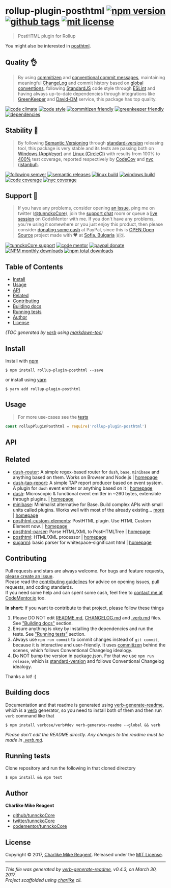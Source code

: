 # rollup-plugin-posthtml [![npm version][npmv-img]][npmv-url] [![github tags][ghtag-img]][ghtag-url] [![mit license][license-img]][license-url]

> PostHTML plugin for Rollup

You might also be interested in [posthtml](https://github.com/posthtml/posthtml).

## Quality 👌

> By using [commitizen][czfriendly-url] and [conventional commit messages][conventional-messages-url], 
maintaining meaningful [ChangeLog][changelogmd-url] 
and commit history based on [global conventions][conventions-url], 
following [StandardJS][standard-url] code style through [ESLint][eslint-url] and
having always up-to-date dependencies through integrations
like [GreenKeeper][gk-integration-url] and [David-DM][daviddm-url] service,
this package has top quality.

[![code climate][codeclimate-img]][codeclimate-url] 
[![code style][standard-img]][standard-url] 
[![commitizen friendly][czfriendly-img]][czfriendly-url] 
[![greenkeeper friendly][gkfriendly-img]][gkfriendly-url] 
[![dependencies][daviddm-deps-img]][daviddm-deps-url] 
<!-- uncomment when need -->
<!-- [![develop deps][daviddm-devdeps-img]][daviddm-devdeps-url] -->

## Stability 💯

> By following [Semantic Versioning][semver-url] through [standard-version][] releasing tool, 
this package is very stable and its tests are passing both on [Windows (AppVeyor)][appveyor-ci-url] 
and [Linux (CircleCI)][circle-ci-url] with results 
from 100% to [400%][absolute-coverage-url] test coverage, reported respectively
by [CodeCov][codecov-coverage-url] and [nyc (istanbul)][nyc-istanbul-url].

[![following semver][following-semver-img]][following-semver-url] 
[![semantic releases][strelease-img]][strelease-url] 
[![linux build][circle-img]][circle-url] 
[![windows build][appveyor-img]][appveyor-url] 
[![code coverage][codecov-img]][codecov-url] 
[![nyc coverage][istanbulcov-img]][istanbulcov-url] 

## Support 🤝

> If you have any problems, consider opening [an issue][open-issue-url],
ping me on twitter ([@tunnckoCore][tunnckocore-twitter-url]),
join the [support chat][supportchat-url] room
or queue a [live session][codementor-url] on CodeMentor with me.
If you don't have any problems, you're using it somewhere or
you just enjoy this product, then please consider [donating some cash][paypalme-url] at PayPal,
since this is [OPEN Open Source][opensource-project-url] project made
with :heart: at [Sofia, Bulgaria][bulgaria-url] 🇧🇬.

[![tunnckoCore support][supportchat-img]][supportchat-url] 
[![code mentor][codementor-img]][codementor-url] 
[![paypal donate][paypalme-img]][paypalme-url] 
[![NPM monthly downloads](https://img.shields.io/npm/dm/rollup-plugin-posthtml.svg?style=flat)](https://npmjs.org/package/rollup-plugin-posthtml) 
[![npm total downloads][downloads-img]][downloads-url] 

## Table of Contents
- [Install](#install)
- [Usage](#usage)
- [API](#api)
- [Related](#related)
- [Contributing](#contributing)
- [Building docs](#building-docs)
- [Running tests](#running-tests)
- [Author](#author)
- [License](#license)

_(TOC generated by [verb](https://github.com/verbose/verb) using [markdown-toc](https://github.com/jonschlinkert/markdown-toc))_

## Install
Install with [npm](https://www.npmjs.com/)

```
$ npm install rollup-plugin-posthtml --save
```

or install using [yarn](https://yarnpkg.com)

```
$ yarn add rollup-plugin-posthtml
```

## Usage
> For more use-cases see the [tests](test.js)

```js
const rollupPluginPosthtml = require('rollup-plugin-posthtml')
```

## API

## Related
- [dush-router](https://www.npmjs.com/package/dush-router): A simple regex-based router for `dush`, `base`, `minibase` and anything based on them. Works on Browser and Node.js | [homepage](https://github.com/tunnckocore/dush-router#readme "A simple regex-based router for `dush`, `base`, `minibase` and anything based on them. Works on Browser and Node.js")
- [dush-tap-report](https://www.npmjs.com/package/dush-tap-report): A simple TAP report producer based on event system. A plugin for `dush` event emitter or anything based on it | [homepage](https://github.com/tunnckocore/dush-tap-report#readme "A simple TAP report producer based on event system. A plugin for `dush` event emitter or anything based on it")
- [dush](https://www.npmjs.com/package/dush): Microscopic & functional event emitter in ~260 bytes, extensible through plugins. | [homepage](https://github.com/tunnckocore/dush#readme "Microscopic & functional event emitter in ~260 bytes, extensible through plugins.")
- [minibase](https://www.npmjs.com/package/minibase): Minimalist alternative for Base. Build complex APIs with small units called plugins. Works well with most of the already existing… [more](https://github.com/node-minibase/minibase#readme) | [homepage](https://github.com/node-minibase/minibase#readme "Minimalist alternative for Base. Build complex APIs with small units called plugins. Works well with most of the already existing [base][] plugins.")
- [posthtml-custom-elements](https://www.npmjs.com/package/posthtml-custom-elements): PostHTML plugin. Use HTML Custom Element now. | [homepage](https://github.com/posthtml/posthtml-custom-elements#readme "PostHTML plugin. Use HTML Custom Element now.")
- [posthtml-parser](https://www.npmjs.com/package/posthtml-parser): Parse HTML/XML to PostHTMLTree | [homepage](https://github.com/posthtml/posthtml-parser#readme "Parse HTML/XML to PostHTMLTree")
- [posthtml](https://www.npmjs.com/package/posthtml): HTML/XML processor | [homepage](https://github.com/posthtml/posthtml "HTML/XML processor")
- [sugarml](https://www.npmjs.com/package/sugarml): basic parser for whitespace-significant html | [homepage](https://github.com/reshape/sugarml "basic parser for whitespace-significant html")

## Contributing
Pull requests and stars are always welcome. For bugs and feature requests, [please create an issue][open-issue-url].  
Please read the [contributing guidelines][contributing-url] for advice on opening issues, pull requests, and coding standards.  
If you need some help and can spent some cash, feel free to [contact me at CodeMentor.io][codementor-url] too.

**In short:** If you want to contribute to that project, please follow these things

1. Please DO NOT edit [README.md](README.md), [CHANGELOG.md][changelogmd-url] and [.verb.md](.verb.md) files. See ["Building docs"](#building-docs) section.
2. Ensure anything is okey by installing the dependencies and run the tests. See ["Running tests"](#running-tests) section.
3. Always use `npm run commit` to commit changes instead of `git commit`, because it is interactive and user-friendly. It uses [commitizen][] behind the scenes, which follows Conventional Changelog idealogy.
4. Do NOT bump the version in package.json. For that we use `npm run release`, which is [standard-version][] and follows Conventional Changelog idealogy.

Thanks a lot! :)

## Building docs
Documentation and that readme is generated using [verb-generate-readme][], which is a [verb][] generator, so you need to install both of them and then run `verb` command like that

```
$ npm install verbose/verb#dev verb-generate-readme --global && verb
```

_Please don't edit the README directly. Any changes to the readme must be made in [.verb.md](.verb.md)._

## Running tests
Clone repository and run the following in that cloned directory

```
$ npm install && npm test
```

## Author
**Charlike Mike Reagent**

+ [github/tunnckoCore](https://github.com/tunnckoCore)
+ [twitter/tunnckoCore](https://twitter.com/tunnckoCore)
+ [codementor/tunnckoCore](https://codementor.io/tunnckoCore)

## License
Copyright © 2017, [Charlike Mike Reagent](https://i.am.charlike.online). Released under the [MIT License](LICENSE).

***

_This file was generated by [verb-generate-readme](https://github.com/verbose/verb-generate-readme), v0.4.3, on March 30, 2017._  
_Project scaffolded using [charlike][] cli._

[always-done]: https://github.com/hybridables/always-done
[async-done]: https://github.com/gulpjs/async-done
[base]: https://github.com/node-base/base
[charlike]: https://github.com/tunnckocore/charlike
[commitizen]: https://github.com/commitizen/cz-cli
[dezalgo]: https://github.com/npm/dezalgo
[once]: https://github.com/isaacs/once
[standard-version]: https://github.com/conventional-changelog/standard-version
[verb-generate-readme]: https://github.com/verbose/verb-generate-readme
[verb]: https://github.com/verbose/verb

[license-url]: https://github.com/tunnckoCore/rollup-plugin-posthtml/blob/master/LICENSE
[license-img]: https://img.shields.io/npm/l/rollup-plugin-posthtml.svg

[downloads-url]: https://www.npmjs.com/package/rollup-plugin-posthtml
[downloads-img]: https://img.shields.io/npm/dt/rollup-plugin-posthtml.svg

[codeclimate-url]: https://codeclimate.com/github/tunnckoCore/rollup-plugin-posthtml
[codeclimate-img]: https://img.shields.io/codeclimate/github/tunnckoCore/rollup-plugin-posthtml.svg

[circle-url]: https://circleci.com/gh/tunnckoCore/rollup-plugin-posthtml
[circle-img]: https://img.shields.io/circleci/project/github/tunnckoCore/rollup-plugin-posthtml/master.svg?label=linux

[appveyor-url]: https://ci.appveyor.com/project/tunnckoCore/rollup-plugin-posthtml
[appveyor-img]: https://img.shields.io/appveyor/ci/tunnckoCore/rollup-plugin-posthtml/master.svg?label=windows

[codecov-url]: https://codecov.io/gh/tunnckoCore/rollup-plugin-posthtml
[codecov-img]: https://img.shields.io/codecov/c/github/tunnckoCore/rollup-plugin-posthtml/master.svg?label=codecov

[daviddm-deps-url]: https://david-dm.org/tunnckoCore/rollup-plugin-posthtml
[daviddm-deps-img]: https://img.shields.io/david/tunnckoCore/rollup-plugin-posthtml.svg

[daviddm-devdeps-url]: https://david-dm.org/tunnckoCore/rollup-plugin-posthtml?type=dev
[daviddm-devdeps-img]: https://img.shields.io/david/dev/tunnckoCore/rollup-plugin-posthtml.svg

[ghtag-url]: https://github.com/tunnckoCore/rollup-plugin-posthtml/releases/tag/v0.2.0
[ghtag-img]: https://img.shields.io/github/tag/tunnckoCore/rollup-plugin-posthtml.svg?label=github%20tag

[npmv-url]: https://www.npmjs.com/package/rollup-plugin-posthtml
[npmv-img]: https://img.shields.io/npm/v/rollup-plugin-posthtml.svg?label=npm%20version

[standard-url]: https://github.com/feross/standard
[standard-img]: https://img.shields.io/badge/code%20style-standard-brightgreen.svg

[paypalme-url]: https://www.paypal.me/tunnckoCore
[paypalme-img]: https://img.shields.io/badge/paypal-donate-brightgreen.svg

[czfriendly-url]: http://commitizen.github.io/cz-cli
[czfriendly-img]: https://img.shields.io/badge/commitizen-friendly-brightgreen.svg

[gkfriendly-url]: https://greenkeeper.io/
[gkfriendly-img]: https://img.shields.io/badge/greenkeeper-friendly-brightgreen.svg

[codementor-url]: https://www.codementor.io/tunnckocore?utm_source=github&utm_medium=button&utm_term=tunnckocore&utm_campaign=github
[codementor-img]: https://img.shields.io/badge/code%20mentor-live%20session-brightgreen.svg

[istanbulcov-url]: https://twitter.com/tunnckoCore/status/841768516965568512
[istanbulcov-img]: https://img.shields.io/badge/istanbul-400%25-brightgreen.svg

[following-semver-url]: http://semver.org
[following-semver-img]: https://img.shields.io/badge/following-semver-brightgreen.svg

[strelease-url]: https://github.com/conventional-changelog/standard-version
[strelease-img]: https://img.shields.io/badge/using-standard%20version-brightgreen.svg

[supportchat-url]: https://gitter.im/tunnckoCore/support
[supportchat-img]: https://img.shields.io/gitter/room/tunnckoCore/support.svg

[bulgaria-url]: https://www.google.bg/search?q=Sofia%2C+Bulgaria "One of the top 10 best places for start-up business in the world, especially in IT technologies"

[changelogmd-url]: https://github.com/tunnckoCore/rollup-plugin-posthtml/blob/master/CHANGELOG.md
[conventions-url]: https://github.com/bcoe/conventional-changelog-standard/blob/master/convention.md
[tunnckocore-twitter-url]: https://twitter.com/tunnckoCore
[opensource-project-url]: http://openopensource.org
[nyc-istanbul-url]: https://istanbul.js.org
[circle-ci-url]: https://circleci.com
[appveyor-ci-url]: https://appveyor.com
[codecov-coverage-url]: https://codecov.io
[semver-url]: http://semver.org
[eslint-url]: http://eslint.org
[conventional-messages-url]: https://github.com/conventional-changelog/conventional-changelog
[gk-integration-url]: https://github.com/integration/greenkeeper
[daviddm-url]: https://david-dm.org
[open-issue-url]: https://github.com/tunnckoCore/rollup-plugin-posthtml/issues/new
[contributing-url]: https://github.com/tunnckoCore/rollup-plugin-posthtml/blob/master/CONTRIBUTING.md
[absolute-coverage-url]: https://github.com/tunnckoCore/rollup-plugin-posthtml/blob/master/package.json

